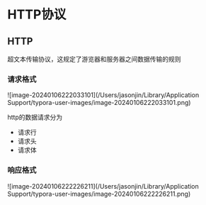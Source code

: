 # HTTP协议



## HTTP

超文本传输协议，这规定了游览器和服务器之间数据传输的规则



### 请求格式

![image-20240106222033101](/Users/jasonjin/Library/Application Support/typora-user-images/image-20240106222033101.png)



http的数据请求分为

- 请求行
- 请求头
- 请求体



### 响应格式

![image-20240106222226211](/Users/jasonjin/Library/Application Support/typora-user-images/image-20240106222226211.png)